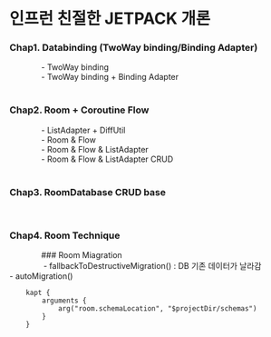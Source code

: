 # 인프런 친절한 JETPACK 개론


### Chap1. Databinding (TwoWay binding/Binding Adapter)<br>
    - TwoWay binding <br>
    - TwoWay binding + Binding Adapter<br>
<br>
### Chap2. Room + Coroutine Flow<br>
    - ListAdapter + DiffUtil<br>
    - Room & Flow<br>
    - Room & Flow & ListAdapter<br>
    - Room & Flow & ListAdapter CRUD<br>
<br>
### Chap3. RoomDatabase CRUD base<br>

<br>

### Chap4. Room Technique <br>

    ### Room Miagration <br>
           - fallbackToDestructiveMigration() : DB 기존 데이터가 날라감<br>
           - autoMigration() 
           
        
        kapt {
            arguments {
                arg("room.schemaLocation", "$projectDir/schemas")
            }
        }
           
        
